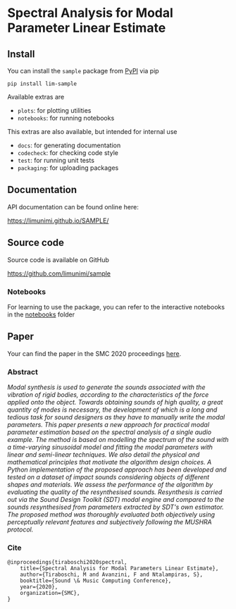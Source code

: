 # Spectral Analysis for Modal Parameter Linear Estimate
## Install
You can install the `sample` package from [PyPI](https://pypi.org/project/lim-sample) via pip

```pip install lim-sample```

Available extras are
 - `plots`: for plotting utilities
 - `notebooks`: for running notebooks
   
This extras are also available, but intended for internal use
 - `docs`: for generating documentation
 - `codecheck`: for checking code style
 - `test`: for running unit tests
 - `packaging`: for uploading packages

## Documentation
API documentation can be found online here:

https://limunimi.github.io/SAMPLE/

## Source code
Source code is available on GitHub

https://github.com/limunimi/sample

### Notebooks
For learning to use the package, you can refer to the interactive
notebooks in the [notebooks](https://github.com/limunimi/sample/tree/master/notebooks) folder

## Paper
Your can find the paper in the SMC 2020 proceedings [here](https://smc2020torino.it/adminupload/file/SMCCIM_2020_paper_167.pdf).

### Abstract
*Modal synthesis is used to generate the sounds associated with the vibration of rigid bodies, according to the characteristics of the force applied onto the object. Towards obtaining sounds of high quality, a great quantity of modes is necessary, the development of which is a long and tedious task for sound designers as they have to manually write the modal parameters.
This paper presents a new approach for practical modal parameter estimation based on the spectral analysis of a single audio example. The method is based on modelling the spectrum of the sound with a time-varying sinusoidal model and fitting the modal parameters with linear and semi-linear techniques.
We also detail the physical and mathematical principles that motivate the algorithm design choices.
A Python implementation of the proposed approach has been developed and tested on a dataset of impact sounds considering objects of different shapes and materials. We assess the performance of the algorithm by evaluating the quality of the resynthesised sounds. Resynthesis is carried out via the Sound Design Toolkit (SDT) modal engine and compared to the sounds resynthesised from parameters extracted by SDT's own estimator. The proposed method was thoroughly evaluated both objectively using perceptually relevant features and subjectively following the MUSHRA protocol.*

### Cite
```
@inproceedings{tiraboschi2020spectral,
	title={Spectral Analysis for Modal Parameters Linear Estimate},
	author={Tiraboschi, M and Avanzini, F and Ntalampiras, S},
	booktitle={Sound \& Music Computing Conference},
	year={2020},
	organization={SMC},
}
```
